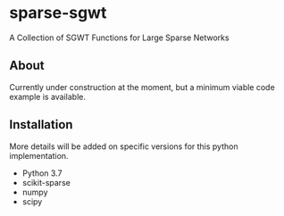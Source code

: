 # sparse-sgwt
A Collection of SGWT Functions for Large Sparse Networks


## About

Currently under construction at the moment, but a minimum viable code example is available.

## Installation

More details will be added on specific versions for this python implementation.

- Python 3.7
- scikit-sparse 
- numpy
- scipy

